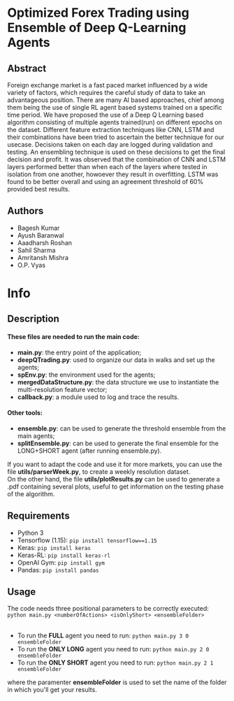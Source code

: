 # Optimized Forex Trading using Ensemble of Deep Q-Learning Agents                                                                                                          

## Abstract 

Foreign exchange market is a fast paced market influenced by a wide variety of factors, which requires the careful study of data to take an advantageous position. There are many AI based approaches, chief among them being the use of single RL agent based systems trained on a specific time period. We have proposed the use of a Deep Q Learning based algorithm consisting of multiple agents trained(run) on different epochs on the dataset. Different feature extraction techniques like CNN, LSTM and their combinations have been tried to ascertain the better technique for our usecase. Decisions taken on each day are logged during validation and testing. An ensembling technique is used on these decisions to get the final decision and profit. It was observed that the combination of CNN and LSTM layers performed better than when each of the layers where tested in isolation from one another, howoever they result in overfitting. LSTM was found to be better overall and using an agreement threshold of 60% provided best results.

## Authors

- Bagesh Kumar
- Ayush Baranwal
- Aaadharsh Roshan
- Sahil Sharma
- Amritansh Mishra
- O.P. Vyas

# Info 

## Description

#### These files are needed to run the main code:
* **main.py**: the entry point of the application;
* **deepQTrading.py**: used to organize our data in walks and set up the agents;
* **spEnv.py**: the environment used for the agents;
* **mergedDataStructure.py**: the data structure we use to instantiate the multi-resolution feature vector;
* **callback.py**: a module used to log and trace the results.

#### Other tools:
* **ensemble.py**: can be used to generate the threshold ensemble from the main agents;
* **splitEnsemble.py**: can be used to generate the final ensemble for the LONG+SHORT agent (after running ensemble.py).


If you want to adapt the code and use it for more markets, you can use the file **utils/parserWeek.py**, to create a weekly resolution dataset.<br>
On the other hand, the file **utils/plotResults.py** can be used to generate a .pdf containing several plots, useful to get information on the testing phase of the algorithm.


## Requirements
* Python 3
* Tensorflow (1.15): `pip install tensorflow==1.15`
* Keras: `pip install keras`
* Keras-RL: `pip install keras-rl`
* OpenAI Gym: `pip install gym`
* Pandas: `pip install pandas`

## Usage
The code needs three positional parameters to be correctly executed:<br>
`python main.py <numberOfActions> <isOnlyShort> <ensembleFolder>`<br>
<br>

* To run the **FULL** agent you need to run: `python main.py 3 0 ensembleFolder`
* To run the **ONLY LONG** agent you need to run: `python main.py 2 0 ensembleFolder`
* To run the **ONLY SHORT** agent you need to run: `python main.py 2 1 ensembleFolder`

where the paramenter **ensembleFolder** is used to set the name of the folder in which you'll get your results.
